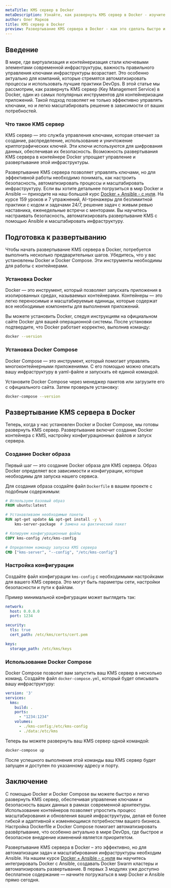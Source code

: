 ```yaml
---
metaTitle: KMS сервер в Docker
metaDescription: Узнайте, как развернуть KMS сервер в Docker - изучите основные шаги и команды для создания эффективной и масштабируемой инфраструктуры
author: Олег Марков
title: KMS сервер в Docker
preview: Развертывание KMS сервера в Docker - как это сделать быстро и легко. Пошаговое руководство и полезные советы по настройке и эксплуатации
---
```


## Введение

В мире, где виртуализация и контейнеризация стали ключевыми элементами современной инфраструктуры, важность правильного управления ключами инфраструктуры возрастает. Это особенно актуально для компаний, которые стремятся автоматизировать процессы и использовать лучшие практики DevOps. В этой статье мы рассмотрим, как развернуть KMS сервер (Key Management Service) в Docker, один из самых популярных инструментов для контейнеризации приложений. Такой подход позволяет не только эффективно управлять ключами, но и легко масштабировать решение в зависимости от ваших потребностей.

### Что такое KMS сервер

KMS сервер — это служба управления ключами, которая отвечает за создание, распределение, использование и уничтожение криптографических ключей. Эти ключи используются для шифрования данных, обеспечивая их безопасность. Возможность развертывания KMS сервера в контейнере Docker упрощает управление и развертывание этой инфраструктуры.

Развертывание KMS сервера позволяет управлять ключами, но для эффективной работы необходимо понимать, как настроить безопасность, автоматизировать процессы и масштабировать инфраструктуру. Если вы хотите детальнее погрузиться в мир Docker и Ansible — приходите на наш большой курс [Docker + Ansible - с нуля](https://purpleschool.ru/course/docker?utm_source=knowledgebase&utm_medium=text&utm_campaign=Kak_rabotat_s_localhost_v_Docker_i_chto_eto_znachit). На курсе 159 уроков и 7 упражнений, AI-тренажеры для безлимитной практики с кодом и задачами 24/7, решение задач с живым ревью наставника, еженедельные встречи с менторами. Вы научитесь настраивать безопасность, автоматизировать развертывание KMS с помощью Ansible и масштабировать инфраструктуру.

## Подготовка к развертыванию

Чтобы начать развертывание KMS сервера в Docker, потребуется выполнить несколько предварительных шагов. Убедитесь, что у вас установлены Docker и Docker Compose. Эти инструменты необходимы для работы с контейнерами. 

### Установка Docker

Docker — это инструмент, который позволяет запускать приложения в изолированных средах, называемых контейнерами. Контейнеры — это легко переносимые и масштабируемые единицы, которые содержат все необходимые компоненты для выполнения приложений.

Вы можете установить Docker, следуя инструкциям на официальном сайте Docker для вашей операционной системы. После установки подтвердите, что Docker работает корректно, выполнив команду:

```bash
docker --version
```

### Установка Docker Compose

Docker Compose — это инструмент, который помогает управлять многоконтейнерными приложениями. С его помощью можно описать вашу инфраструктуру в yaml-файле и запускать её единой командой.

Установите Docker Compose через менеджер пакетов или загрузите его с официального сайта. Затем проверьте установку:

```bash
docker-compose --version
```

## Развертывание KMS сервера в Docker

Теперь, когда у нас установлен Docker и Docker Compose, мы готовы развернуть KMS сервер. Развертывание включит создание Docker контейнера с KMS, настройку конфигурационных файлов и запуск сервера.

### Создание Docker образа

Первый шаг — это создание Docker образа для KMS сервера. Образ Docker определяет все зависимости и конфигурации, которые необходимы для запуска нашего сервиса.

Для создания образа создайте файл `Dockerfile` в вашем проекте с подобным содержимым:

```dockerfile
# Используем базовый образ
FROM ubuntu:latest

# Устанавливаем необходимые пакеты
RUN apt-get update && apt-get install -y \
    kms-server-package  # Замена на фактический пакет

# Копируем конфигурационные файлы
COPY kms-config /etc/kms-config

# Определяем команду запуска KMS сервера
CMD ["kms-server", "--config", "/etc/kms-config"]
```

### Настройка конфигурации

Создайте файл конфигурации `kms-config` с необходимыми настройками для вашего KMS сервера. Это могут быть параметры сети, настройки безопасности и пути к файлам.

Пример минимальной конфигурации может выглядеть так:

```yaml
network:
  host: 0.0.0.0
  port: 1234

security:
  tls: true
  cert_path: /etc/kms/certs/cert.pem

keys:
  storage_path: /etc/kms/keys
```

### Использование Docker Compose

Docker Compose позволит вам запустить ваш KMS сервер в несколько команд. Создайте файл `docker-compose.yml`, который будет описывать вашу инфраструктуру:

```yaml
version: '3'
services:
  kms:
    build: .
    ports:
      - "1234:1234"
    volumes:
      - ./kms-config:/etc/kms-config
      - ./data:/etc/kms
```

Теперь вы можете развернуть ваш KMS сервер одной командой:

```bash
docker-compose up
```

После успешного выполнения этой команды ваш KMS сервер будет запущен и доступен по указанному адресу и порту.

## Заключение

С помощью Docker и Docker Compose вы можете быстро и легко развернуть KMS сервер, обеспечивая управление ключами и безопасность ваших данных в рамках современной архитектуры. Использование контейнеров позволяет упростить процесс масштабирования и обновления вашей инфраструктуры, делая её более гибкой и адаптивной к изменяющимся потребностям вашего бизнеса. Настройка Dockerfile и Docker Compose помогает автоматизировать развёртывание, что особенно актуально в мире DevOps, где быстрое и безопасное внедрение изменений является приоритетом.

Развертывание KMS сервера в Docker – это эффективно, но для автоматизации задач и масштабирования инфраструктуры необходим Ansible. На нашем курсе [Docker + Ansible - с нуля](https://purpleschool.ru/course/docker?utm_source=knowledgebase&utm_medium=text&utm_campaign=Kak_rabotat_s_localhost_v_Docker_i_chto_eto_znachit) вы научитесь интегрировать Docker с Ansible, создавать Docker Swarm кластеры и автоматизировать развертывание. В первых 3 модулях уже доступно бесплатное содержание — начните погружаться в мир Docker и Ansible прямо сегодня.

